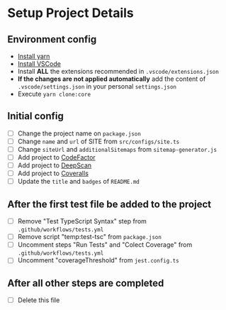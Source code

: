 # Setup Project Details

## Environment config

- [Install yarn](https://classic.yarnpkg.com/en/docs/install)
- [Install VSCode](https://code.visualstudio.com/Download)
- Install **ALL** the extensions recommended in `.vscode/extensions.json`
- **If the changes are not applied automatically** add the content of `.vscode/settings.json` in your personal `settings.json`
- Execute `yarn clone:core`

## Initial config

- [ ] Change the project name on `package.json`
- [ ] Change `name` and `url` of SITE from `src/configs/site.ts`
- [ ] Change `siteUrl` and `additionalSitemaps` from `sitemap-generator.js`
- [ ] Add project to [CodeFactor](https://www.codefactor.io)
- [ ] Add project to [DeepScan](https://deepscan.io/dashboard/#view=team&tid=13883)
- [ ] Add project to [Coveralls](https://coveralls.io/welcome)
- [ ] Update the `title` and `badges` of `README.md`

## After the first test file be added to the project

- [ ] Remove "Test TypeScript Syntax" step from `.github/workflows/tests.yml`
- [ ] Remove script "temp:test-tsc" from `package.json`
- [ ] Uncomment steps "Run Tests" and "Colect Coverage" from `.github/workflows/tests.yml`
- [ ] Uncomment "coverageThreshold" from `jest.config.ts`

## After all other steps are completed

- [ ] Delete this file
